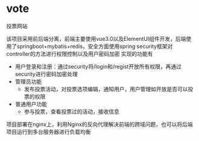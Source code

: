 # vote
投票网站

该项目采用前后端分离，前端主要使用vue3.0以及ElementUI组件开发，后端使用了springboot+mybatis+redis，安全方面使用spring security框架对controller的方法进行权限控制以及用户密码加密
实现的功能有
* 用户登录和注册：通过security将/login和/regist开放所有权限，再通过security进行密码加密处理
* 管理员功能
  * 发布投票活动，对投票选项编辑，通知用户，用户管理如开放是否可以投票的权限
* 普通用户功能
  * 参与投票，查看投票过的活动，接收信息

项目部署在nginx上，利用Nginx的反向代理解决前端的跨域问题，也可以将后端项目运行到多台服务器进行负载均衡

